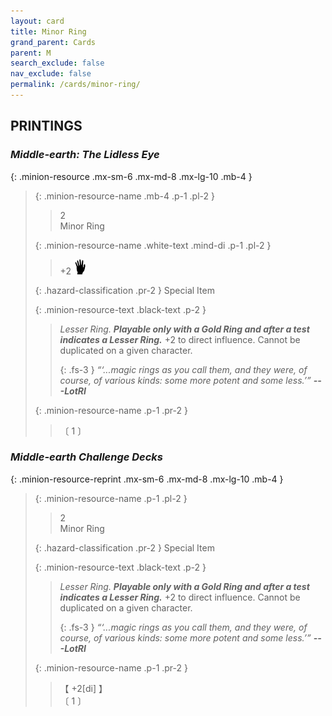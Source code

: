```yaml
---
layout: card
title: Minor Ring
grand_parent: Cards
parent: M
search_exclude: false
nav_exclude: false
permalink: /cards/minor-ring/
---
```


## PRINTINGS


### _Middle-earth: The Lidless Eye_

{: .minion-resource .mx-sm-6 .mx-md-8 .mx-lg-10 .mb-4 }
> {: .minion-resource-name .mb-4 .p-1 .pl-2 }
> > <div class="hazard-mp">2</div>
> > <div class="card-name">Minor Ring</div>
>
> {: .minion-resource-name .white-text .mind-di .p-1 .pl-2 }
> > +2 ![](/assets/images/di.svg)
>
> {: .hazard-classification .pr-2 }
> Special Item
>
> {: .minion-resource-text .black-text .p-2 }
> > _Lesser Ring._ ***Playable only with a Gold Ring and after a test indicates a Lesser Ring.*** +2 to direct influence. Cannot be duplicated on a given character. 
> > 
> > {: .fs-3 } 
> > _“‘...magic rings as you call them, and they were, of course, of various kinds: some more potent and some less.’”_ ***---&#65279;LotRI*** 
> 
> {: .minion-resource-name .p-1 .pr-2 }
> > <div class="card-shield"></div>
> > <div class="card-corruption-white">〔 1 〕</div>

### _Middle-earth Challenge Decks_

{: .minion-resource-reprint .mx-sm-6 .mx-md-8 .mx-lg-10 .mb-4 }
> {: .minion-resource-name .p-1 .pl-2 }
> > <div class="hazard-mp">2</div>
> > <div class="card-name">Minor Ring</div>
>
> {: .hazard-classification .pr-2 }
> Special Item
>
> {: .minion-resource-text .black-text .p-2 }
> > _Lesser Ring._ ***Playable only with a Gold Ring and after a test indicates a Lesser Ring.*** +2 to direct influence. Cannot be duplicated on a given character. 
> > 
> > {: .fs-3 } 
> > _“‘...magic rings as you call them, and they were, of course, of various kinds: some more potent and some less.’”_ ***---&#65279;LotRI*** 
> 
> {: .minion-resource-name .p-1 .pr-2 }
> > <div class="card-shield">【 +2[di] 】</div>
> > <div class="card-corruption-white">〔 1 〕</div>
